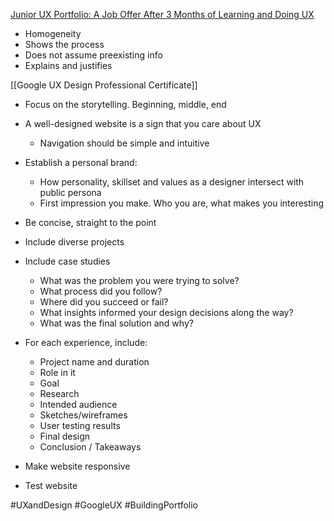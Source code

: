 
[Junior UX Portfolio: A Job Offer After 3 Months of Learning and Doing UX](https://www.youtube.com/watch?v=4Y_iQSRUG7A&ab_channel=vaexperience)
- Homogeneity
- Shows the process
- Does not assume preexisting info
- Explains and justifies

[[Google UX Design Professional Certificate]]
- Focus on the storytelling. Beginning, middle, end
- A well-designed website is a sign that you care about UX
	- Navigation should be simple and intuitive
- Establish a personal brand:
	- How personality, skillset and values as a designer intersect with public persona
	- First impression you make. Who you are, what makes you interesting
- Be concise, straight to the point
- Include diverse projects
- Include case studies
	- What was the problem you were trying to solve?
	- What process did you follow?
	- Where did you succeed or fail?
	- What insights informed your design decisions along the way?
	- What was the final solution and why?
- For each experience, include:
	- Project name and duration
	- Role in it
	- Goal
	- Research
	- Intended audience
	- Sketches/wireframes
	- User testing results
	- Final design
	- Conclusion / Takeaways 

- Make website responsive
- Test website


#UXandDesign #GoogleUX #BuildingPortfolio
